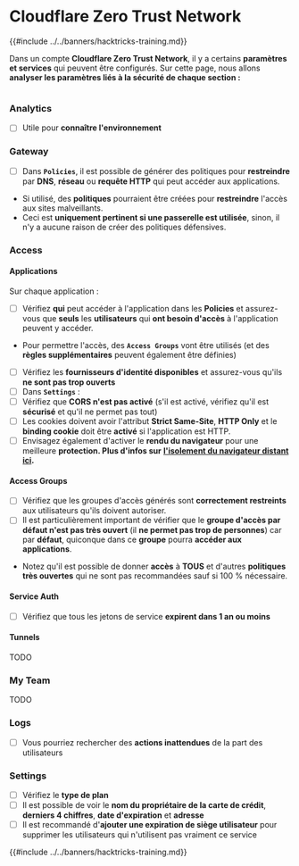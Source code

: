 # Cloudflare Zero Trust Network

{{#include ../../banners/hacktricks-training.md}}

Dans un compte **Cloudflare Zero Trust Network**, il y a certains **paramètres et services** qui peuvent être configurés. Sur cette page, nous allons **analyser les paramètres liés à la sécurité de chaque section :**

<figure><img src="../../images/image (206).png" alt=""><figcaption></figcaption></figure>

### Analytics

- [ ] Utile pour **connaître l'environnement**

### **Gateway**

- [ ] Dans **`Policies`**, il est possible de générer des politiques pour **restreindre** par **DNS**, **réseau** ou **requête HTTP** qui peut accéder aux applications.
- Si utilisé, des **politiques** pourraient être créées pour **restreindre** l'accès aux sites malveillants.
- Ceci est **uniquement pertinent si une passerelle est utilisée**, sinon, il n'y a aucune raison de créer des politiques défensives.

### Access

#### Applications

Sur chaque application :

- [ ] Vérifiez **qui** peut accéder à l'application dans les **Policies** et assurez-vous que **seuls** les **utilisateurs** qui **ont besoin d'accès** à l'application peuvent y accéder.
- Pour permettre l'accès, des **`Access Groups`** vont être utilisés (et des **règles supplémentaires** peuvent également être définies)
- [ ] Vérifiez les **fournisseurs d'identité disponibles** et assurez-vous qu'ils **ne sont pas trop ouverts**
- [ ] Dans **`Settings`** :
- [ ] Vérifiez que **CORS n'est pas activé** (s'il est activé, vérifiez qu'il est **sécurisé** et qu'il ne permet pas tout)
- [ ] Les cookies doivent avoir l'attribut **Strict Same-Site**, **HTTP Only** et le **binding cookie** doit être **activé** si l'application est HTTP.
- [ ] Envisagez également d'activer le **rendu du navigateur** pour une meilleure **protection. Plus d'infos sur** [**l'isolement du navigateur distant ici**](https://blog.cloudflare.com/cloudflare-and-remote-browser-isolation/)**.**

#### **Access Groups**

- [ ] Vérifiez que les groupes d'accès générés sont **correctement restreints** aux utilisateurs qu'ils doivent autoriser.
- [ ] Il est particulièrement important de vérifier que le **groupe d'accès par défaut n'est pas très ouvert** (il **ne permet pas trop de personnes**) car par **défaut**, quiconque dans ce **groupe** pourra **accéder aux applications**.
- Notez qu'il est possible de donner **accès** à **TOUS** et d'autres **politiques très ouvertes** qui ne sont pas recommandées sauf si 100 % nécessaire.

#### Service Auth

- [ ] Vérifiez que tous les jetons de service **expirent dans 1 an ou moins**

#### Tunnels

TODO

### My Team

TODO

### Logs

- [ ] Vous pourriez rechercher des **actions inattendues** de la part des utilisateurs

### Settings

- [ ] Vérifiez le **type de plan**
- [ ] Il est possible de voir le **nom du propriétaire de la carte de crédit**, **derniers 4 chiffres**, **date d'expiration** et **adresse**
- [ ] Il est recommandé d'**ajouter une expiration de siège utilisateur** pour supprimer les utilisateurs qui n'utilisent pas vraiment ce service

{{#include ../../banners/hacktricks-training.md}}
